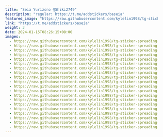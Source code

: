```yaml
---
title: "Seia Yurizono @Shiki2749"
description: "regular: https://t.me/addstickers/baseia"
featured_image: "https://raw.githubusercontent.com/kylelin1998/tg-sticker-spreading-worldwide-images/main/img/ef8ad4af-b00a-4c9f-bef9-6757448445d4.jpg"
link: "https://t.me/addstickers/baseia"
weight: 3
date: 2024-01-15T08:26:15+08:00
images:
  - https://raw.githubusercontent.com/kylelin1998/tg-sticker-spreading-worldwide-images/main/img/ef8ad4af-b00a-4c9f-bef9-6757448445d4.jpg
  - https://raw.githubusercontent.com/kylelin1998/tg-sticker-spreading-worldwide-images/main/img/6084b9e2-31d9-436c-8dc5-59856385946d.jpg
  - https://raw.githubusercontent.com/kylelin1998/tg-sticker-spreading-worldwide-images/main/img/9fc40721-b8c2-4a85-a6f4-fd1306559e94.jpg
  - https://raw.githubusercontent.com/kylelin1998/tg-sticker-spreading-worldwide-images/main/img/435adf95-f33e-41e8-aebc-0c5d8f6fa5c1.jpg
  - https://raw.githubusercontent.com/kylelin1998/tg-sticker-spreading-worldwide-images/main/img/b9f5cce7-db8d-43f5-8c42-4c955a210bee.jpg
  - https://raw.githubusercontent.com/kylelin1998/tg-sticker-spreading-worldwide-images/main/img/f3153931-6188-4a0a-940a-4af7d0cd2305.jpg
  - https://raw.githubusercontent.com/kylelin1998/tg-sticker-spreading-worldwide-images/main/img/90a4758b-f86a-45ff-afb9-0eff41d5d368.jpg
  - https://raw.githubusercontent.com/kylelin1998/tg-sticker-spreading-worldwide-images/main/img/390c848b-9a31-41fa-a887-dd8402ee6c02.jpg
  - https://raw.githubusercontent.com/kylelin1998/tg-sticker-spreading-worldwide-images/main/img/5600d807-d2b6-413d-b6c0-3e563fc4825b.jpg
  - https://raw.githubusercontent.com/kylelin1998/tg-sticker-spreading-worldwide-images/main/img/d1a3a4b8-911d-4500-b8bf-e49451518848.jpg
  - https://raw.githubusercontent.com/kylelin1998/tg-sticker-spreading-worldwide-images/main/img/3b1208c5-5cee-47b1-b200-97cd69c650f0.jpg
  - https://raw.githubusercontent.com/kylelin1998/tg-sticker-spreading-worldwide-images/main/img/f1a72a2c-f13f-462a-a5f9-b0e58193acd4.jpg
  - https://raw.githubusercontent.com/kylelin1998/tg-sticker-spreading-worldwide-images/main/img/45b8aed6-f781-4ecf-9be4-9c9f82dc82f3.jpg
  - https://raw.githubusercontent.com/kylelin1998/tg-sticker-spreading-worldwide-images/main/img/6b4c95f0-ff8e-4f83-ac00-50211c55b2d2.jpg
  - https://raw.githubusercontent.com/kylelin1998/tg-sticker-spreading-worldwide-images/main/img/afe9139d-2627-4efc-aa86-bec2f1587021.jpg
  - https://raw.githubusercontent.com/kylelin1998/tg-sticker-spreading-worldwide-images/main/img/a5bbd26d-f017-418d-b24f-755c1a365146.jpg
  - https://raw.githubusercontent.com/kylelin1998/tg-sticker-spreading-worldwide-images/main/img/8063b54c-de90-474b-a1b3-a3e052425308.jpg
  - https://raw.githubusercontent.com/kylelin1998/tg-sticker-spreading-worldwide-images/main/img/e83000d0-e8dd-470a-8a89-bef703b423db.jpg
  - https://raw.githubusercontent.com/kylelin1998/tg-sticker-spreading-worldwide-images/main/img/8d8df9e7-6e35-4e4d-8c62-9c7b8cd90cac.jpg
  - https://raw.githubusercontent.com/kylelin1998/tg-sticker-spreading-worldwide-images/main/img/152992c2-823b-4927-916f-8dc439d66ad2.jpg
---
```


